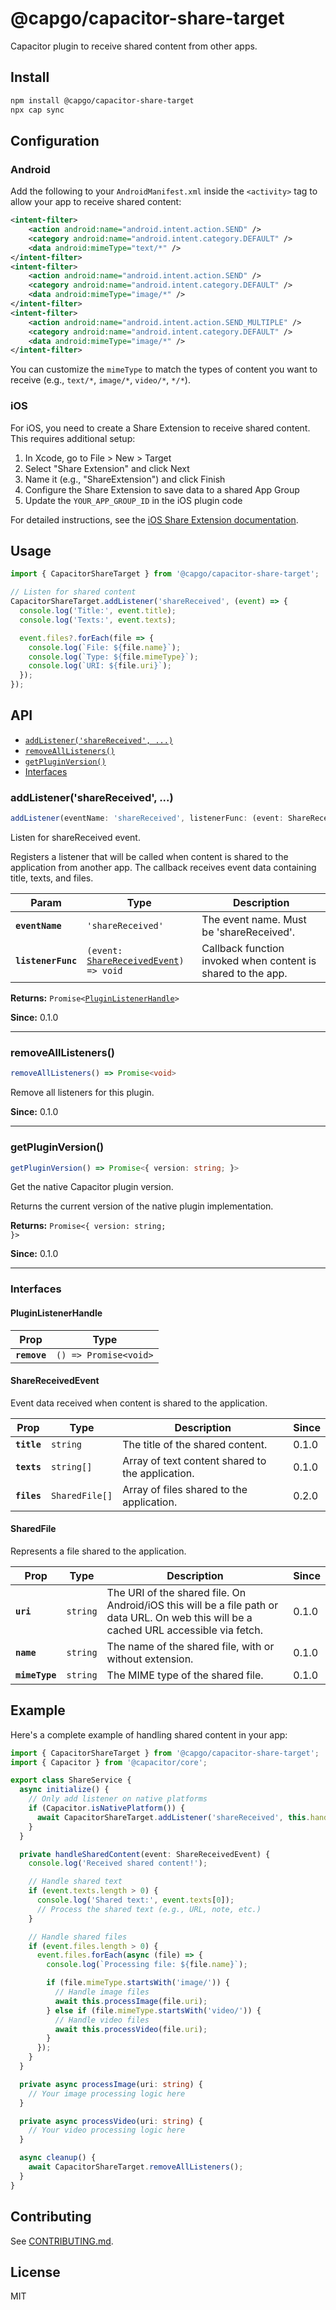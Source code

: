 # @capgo/capacitor-share-target

Capacitor plugin to receive shared content from other apps.

## Install

```bash
npm install @capgo/capacitor-share-target
npx cap sync
```

## Configuration

### Android

Add the following to your `AndroidManifest.xml` inside the `<activity>` tag to allow your app to receive shared content:

```xml
<intent-filter>
    <action android:name="android.intent.action.SEND" />
    <category android:name="android.intent.category.DEFAULT" />
    <data android:mimeType="text/*" />
</intent-filter>
<intent-filter>
    <action android:name="android.intent.action.SEND" />
    <category android:name="android.intent.category.DEFAULT" />
    <data android:mimeType="image/*" />
</intent-filter>
<intent-filter>
    <action android:name="android.intent.action.SEND_MULTIPLE" />
    <category android:name="android.intent.category.DEFAULT" />
    <data android:mimeType="image/*" />
</intent-filter>
```

You can customize the `mimeType` to match the types of content you want to receive (e.g., `text/*`, `image/*`, `video/*`, `*/*`).

### iOS

For iOS, you need to create a Share Extension to receive shared content. This requires additional setup:

1. In Xcode, go to File > New > Target
2. Select "Share Extension" and click Next
3. Name it (e.g., "ShareExtension") and click Finish
4. Configure the Share Extension to save data to a shared App Group
5. Update the `YOUR_APP_GROUP_ID` in the iOS plugin code

For detailed instructions, see the [iOS Share Extension documentation](https://developer.apple.com/documentation/uikit/uiactivityviewcontroller).

## Usage

```typescript
import { CapacitorShareTarget } from '@capgo/capacitor-share-target';

// Listen for shared content
CapacitorShareTarget.addListener('shareReceived', (event) => {
  console.log('Title:', event.title);
  console.log('Texts:', event.texts);

  event.files?.forEach(file => {
    console.log(`File: ${file.name}`);
    console.log(`Type: ${file.mimeType}`);
    console.log(`URI: ${file.uri}`);
  });
});
```

## API

<docgen-index>

* [`addListener('shareReceived', ...)`](#addlistenersharereceived)
* [`removeAllListeners()`](#removealllisteners)
* [`getPluginVersion()`](#getpluginversion)
* [Interfaces](#interfaces)

</docgen-index>

<docgen-api>
<!--Update the source file JSDoc comments and rerun docgen to update the docs below-->

### addListener('shareReceived', ...)

```typescript
addListener(eventName: 'shareReceived', listenerFunc: (event: ShareReceivedEvent) => void) => Promise<PluginListenerHandle>
```

Listen for shareReceived event.

Registers a listener that will be called when content is shared to the application
from another app. The callback receives event data containing title, texts, and files.

| Param              | Type                                                                                  | Description                                                  |
| ------------------ | ------------------------------------------------------------------------------------- | ------------------------------------------------------------ |
| **`eventName`**    | <code>'shareReceived'</code>                                                          | The event name. Must be 'shareReceived'.                     |
| **`listenerFunc`** | <code>(event: <a href="#sharereceivedevent">ShareReceivedEvent</a>) =&gt; void</code> | Callback function invoked when content is shared to the app. |

**Returns:** <code>Promise&lt;<a href="#pluginlistenerhandle">PluginListenerHandle</a>&gt;</code>

**Since:** 0.1.0

--------------------


### removeAllListeners()

```typescript
removeAllListeners() => Promise<void>
```

Remove all listeners for this plugin.

**Since:** 0.1.0

--------------------


### getPluginVersion()

```typescript
getPluginVersion() => Promise<{ version: string; }>
```

Get the native Capacitor plugin version.

Returns the current version of the native plugin implementation.

**Returns:** <code>Promise&lt;{ version: string; }&gt;</code>

**Since:** 0.1.0

--------------------


### Interfaces


#### PluginListenerHandle

| Prop         | Type                                      |
| ------------ | ----------------------------------------- |
| **`remove`** | <code>() =&gt; Promise&lt;void&gt;</code> |


#### ShareReceivedEvent

Event data received when content is shared to the application.

| Prop        | Type                        | Description                                        | Since |
| ----------- | --------------------------- | -------------------------------------------------- | ----- |
| **`title`** | <code>string</code>         | The title of the shared content.                   | 0.1.0 |
| **`texts`** | <code>string[]</code>       | Array of text content shared to the application.   | 0.1.0 |
| **`files`** | <code>SharedFile[]</code>   | Array of files shared to the application.          | 0.2.0 |


#### SharedFile

Represents a file shared to the application.

| Prop           | Type                | Description                                                                                      | Since |
| -------------- | ------------------- | ------------------------------------------------------------------------------------------------ | ----- |
| **`uri`**      | <code>string</code> | The URI of the shared file. On Android/iOS this will be a file path or data URL. On web this will be a cached URL accessible via fetch. | 0.1.0 |
| **`name`**     | <code>string</code> | The name of the shared file, with or without extension.                                          | 0.1.0 |
| **`mimeType`** | <code>string</code> | The MIME type of the shared file.                                                                | 0.1.0 |

</docgen-api>

## Example

Here's a complete example of handling shared content in your app:

```typescript
import { CapacitorShareTarget } from '@capgo/capacitor-share-target';
import { Capacitor } from '@capacitor/core';

export class ShareService {
  async initialize() {
    // Only add listener on native platforms
    if (Capacitor.isNativePlatform()) {
      await CapacitorShareTarget.addListener('shareReceived', this.handleSharedContent);
    }
  }

  private handleSharedContent(event: ShareReceivedEvent) {
    console.log('Received shared content!');

    // Handle shared text
    if (event.texts.length > 0) {
      console.log('Shared text:', event.texts[0]);
      // Process the shared text (e.g., URL, note, etc.)
    }

    // Handle shared files
    if (event.files.length > 0) {
      event.files.forEach(async (file) => {
        console.log(`Processing file: ${file.name}`);

        if (file.mimeType.startsWith('image/')) {
          // Handle image files
          await this.processImage(file.uri);
        } else if (file.mimeType.startsWith('video/')) {
          // Handle video files
          await this.processVideo(file.uri);
        }
      });
    }
  }

  private async processImage(uri: string) {
    // Your image processing logic here
  }

  private async processVideo(uri: string) {
    // Your video processing logic here
  }

  async cleanup() {
    await CapacitorShareTarget.removeAllListeners();
  }
}
```

## Contributing

See [CONTRIBUTING.md](CONTRIBUTING.md).

## License

MIT
